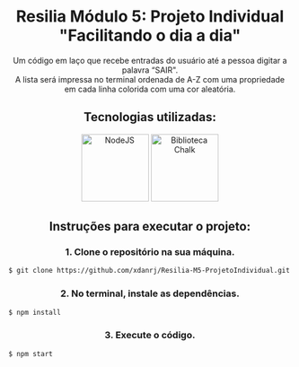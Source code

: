 <h1 align="center"> Resilia Módulo 5: Projeto Individual "Facilitando o dia a dia" </h1>

<div align="center">
Um código em laço que recebe entradas do usuário até a pessoa digitar a palavra “SAIR". <br>
A lista será impressa no terminal ordenada de A-Z com uma propriedade em cada linha colorida com uma cor aleatória.
</div>

<h2 align="center"> Tecnologias utilizadas: </h2>
<div align="center">
 <img src="https://github.com/bwks/vendor-icons-svg/blob/master/node-js-logo.svg" width="120" title="NodeJS">
 <img src="https://github.com/chalk/chalk/blob/HEAD/media/logo.svg" width="120" title="Biblioteca Chalk">
 </div>
 
 
 
<h2 align="center"> Instruções para executar o projeto: </h2>

<h3 align="center"> 1. Clone o repositório na sua máquina. </h3>

```sh
$ git clone https://github.com/xdanrj/Resilia-M5-ProjetoIndividual.git
```

<h3 align="center"> 2. No terminal, instale as dependências. </h3>

```sh
$ npm install
```

<h3 align="center"> 3. Execute o código. </h3>

```sh
$ npm start
```
